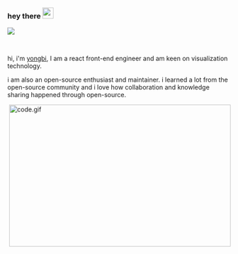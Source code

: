 
### hey there <img src="https://media.giphy.com/media/hvRJCLFzcasrR4ia7z/giphy.gif" width="25px">

![](https://visitor-badge.glitch.me/badge?page_id=ysh199882.ysh199882)

<br />

hi, i'm [yongbi](https://yongbi.co/), I am a react front-end engineer and am keen on visualization technology.

i am also an open-source enthusiast and maintainer. i learned a lot from the open-source community and i love how collaboration and knowledge sharing happened through open-source.



<img src="https://pic.imgdb.cn/item/65388838c458853aef16a6b0.gif" alt="code.gif" width="500" height="320"  align="right">  






